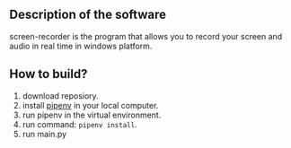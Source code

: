 ## Description of the software
screen-recorder is the program that allows you to record your screen and audio in real time in windows platform. 
## How to build?
1. download reposiory.
2. install [pipenv](https://pypi.org/project/pipenv/) in your local computer.
3. run pipenv in the virtual environment.
4. run command: `pipenv install`.
5. run main.py
